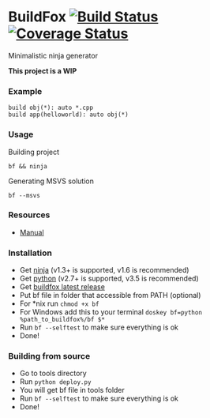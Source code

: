 # BuildFox [![Build Status](https://travis-ci.org/beardsvibe/buildfox.svg?branch=master)](https://travis-ci.org/beardsvibe/buildfox) [![Coverage Status](https://coveralls.io/repos/beardsvibe/buildfox/badge.svg?branch=master&service=github)](https://coveralls.io/github/beardsvibe/buildfox?branch=master)

Minimalistic ninja generator

**This project is a WIP**

### Example

	build obj(*): auto *.cpp
	build app(helloworld): auto obj(*)

### Usage

Building project

	bf && ninja

Generating MSVS solution

	bf --msvs

### Resources

- [Manual](docs/manual.md)

### Installation

- Get [ninja](https://martine.github.io/ninja/) (v1.3+ is supported, v1.6 is recommended)
- Get [python](https://www.python.org/) (v2.7+ is supported, v3.5 is recommended)
- Get [buildfox latest release](https://github.com/beardsvibe/buildfox/releases/download/v0.1-dev/bf)
- Put bf file in folder that accessible from PATH (optional)
- For *nix run ```chmod +x bf```
- For Windows add this to your terminal ```doskey bf=python %path_to_buildfox%/bf $*```
- Run ```bf --selftest``` to make sure everything is ok
- Done!

### Building from source

- Go to tools directory
- Run ```python deploy.py```
- You will get bf file in tools folder
- Run ```bf --selftest``` to make sure everything is ok
- Done!
